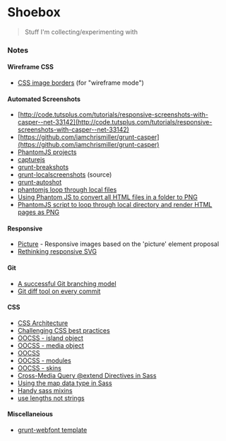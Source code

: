 # Shoebox

> Stuff I'm collecting/experimenting with

### Notes

#### Wireframe CSS
- [CSS image borders](http://www.sitepoint.com/css3-border-images/) (for "wireframe mode")

#### Automated Screenshots
- [http://code.tutsplus.com/tutorials/responsive-screenshots-with-casper--net-33142](http://code.tutsplus.com/tutorials/responsive-screenshots-with-casper--net-33142)
- [https://github.com/iamchrismiller/grunt-casper](https://github.com/iamchrismiller/grunt-casper)
- [PhantomJS projects](http://phantomjs.org/related-projects.html)
- [capturejs](https://github.com/superbrothers/capturejs)
- [grunt-breakshots](https://github.com/EightMedia/grunt-breakshots)
- [grunt-localscreenshots](https://github.com/danielhusar/grunt-localscreenshots/blob/master/tasks/localscreenshots.js) (source)
- [grunt-autoshot](https://github.com/Ferrari/grunt-autoshot)
- [phantomjs loop through local files](http://stackoverflow.com/questions/19939046/phantomjs-fails-to-open-local-file)
- [Using Phantom JS to convert all HTML files in a folder to PNG](http://stackoverflow.com/questions/7531601/using-phantom-js-to-convert-all-html-files-in-a-folder-to-png)
- [PhantomJS script to loop through local directory and render HTML pages as PNG](https://gist.github.com/crazy4groovy/3160121)


#### Responsive
- [Picture](https://github.com/weblinc/picture) - Responsive images based on the 'picture' element proposal
- [Rethinking responsive SVG](http://www.smashingmagazine.com/2014/03/05/rethinking-responsive-svg/)

#### Git
- [A successful Git branching model](http://nvie.com/posts/a-successful-git-branching-model/)
- [Git diff tool on every commit](http://stackoverflow.com/questions/11673434/git-diff-tool-on-every-commit)

#### CSS
- [CSS Architecture](http://engineering.appfolio.com/2012/11/16/css-architecture/)
- [Challenging CSS best practices](http://www.smashingmagazine.com/2013/10/21/challenging-css-best-practices-atomic-approach/)
- [OOCSS - island object](http://csswizardry.com/2011/10/the-island-object/)
- [OOCSS - media object](http://www.stubbornella.org/content/2010/06/25/the-media-object-saves-hundreds-of-lines-of-code/)
- [OOCSS](https://github.com/stubbornella/oocss/wiki)
- [OOCSS - modules](https://github.com/stubbornella/oocss/wiki/Module)
- [OOCSS - skins](https://github.com/stubbornella/oocss/wiki/Module-Skins)
- [Cross-Media Query @extend Directives in Sass](http://www.sitepoint.com/cross-media-query-extend-sass/)
- [Using the map data type in Sass](http://blustemy.io/using-the-map-data-type-in-sass/)
- [Handy sass mixins](http://web-design-weekly.com/2013/05/12/handy-sass-mixins/)
- [use lengths not strings](http://hugogiraudel.com/2013/09/03/use-lengths-not-strings/)


#### Miscellaneious
- [grunt-webfont template](https://github.com/sapegin/grunt-webfont/blob/master/tasks/templates/bem.css)
